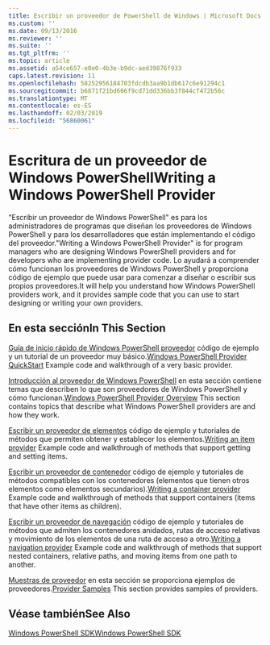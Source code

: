 ```yaml
---
title: Escribir un proveedor de PowerShell de Windows | Microsoft Docs
ms.custom: ''
ms.date: 09/13/2016
ms.reviewer: ''
ms.suite: ''
ms.tgt_pltfrm: ''
ms.topic: article
ms.assetid: a54ce657-e0e0-4b3e-b9dc-aed39876f933
caps.latest.revision: 11
ms.openlocfilehash: 58252956184703fdcdb3aa9b1db617c6e91294c1
ms.sourcegitcommit: b6871f21bd666f9cd71dd336bb3f844cf472b56c
ms.translationtype: MT
ms.contentlocale: es-ES
ms.lasthandoff: 02/03/2019
ms.locfileid: "56860061"
---
```

# <a name="writing-a-windows-powershell-provider"></a><span data-ttu-id="5f529-102">Escritura de un proveedor de Windows PowerShell</span><span class="sxs-lookup"><span data-stu-id="5f529-102">Writing a Windows PowerShell Provider</span></span>

<span data-ttu-id="5f529-103">"Escribir un proveedor de Windows PowerShell" es para los administradores de programas que diseñan los proveedores de Windows PowerShell y para los desarrolladores que están implementando el código del proveedor.</span><span class="sxs-lookup"><span data-stu-id="5f529-103">"Writing a Windows PowerShell Provider" is for program managers who are designing Windows PowerShell providers and for developers who are implementing provider code.</span></span> <span data-ttu-id="5f529-104">Lo ayudará a comprender cómo funcionan los proveedores de Windows PowerShell y proporciona código de ejemplo que puede usar para comenzar a diseñar o escribir sus propios proveedores.</span><span class="sxs-lookup"><span data-stu-id="5f529-104">It will help you understand how Windows PowerShell providers work, and it provides sample code that you can use to start designing or writing your own providers.</span></span>

## <a name="in-this-section"></a><span data-ttu-id="5f529-105">En esta sección</span><span class="sxs-lookup"><span data-stu-id="5f529-105">In This Section</span></span>

<span data-ttu-id="5f529-106">[Guía de inicio rápido de Windows PowerShell proveedor](./windows-powershell-provider-quickstart.md) código de ejemplo y un tutorial de un proveedor muy básico.</span><span class="sxs-lookup"><span data-stu-id="5f529-106">[Windows PowerShell Provider QuickStart](./windows-powershell-provider-quickstart.md) Example code and walkthrough of a very basic provider.</span></span>

<span data-ttu-id="5f529-107">[Introducción al proveedor de Windows PowerShell](./windows-powershell-provider-overview.md) en esta sección contiene temas que describen lo que son proveedores de Windows PowerShell y cómo funcionan.</span><span class="sxs-lookup"><span data-stu-id="5f529-107">[Windows PowerShell Provider Overview](./windows-powershell-provider-overview.md) This section contains topics that describe what Windows PowerShell providers are and how they work.</span></span>

<span data-ttu-id="5f529-108">[Escribir un proveedor de elementos](./writing-an-item-provider.md) código de ejemplo y tutoriales de métodos que permiten obtener y establecer los elementos.</span><span class="sxs-lookup"><span data-stu-id="5f529-108">[Writing an item provider](./writing-an-item-provider.md) Example code and walkthrough of methods that support getting and setting items.</span></span>

<span data-ttu-id="5f529-109">[Escribir un proveedor de contenedor](./writing-a-container-provider.md) código de ejemplo y tutoriales de métodos compatibles con los contenedores (elementos que tienen otros elementos como elementos secundarios).</span><span class="sxs-lookup"><span data-stu-id="5f529-109">[Writing a container provider](./writing-a-container-provider.md) Example code and walkthrough of methods that support containers (items that have other items as children).</span></span>

<span data-ttu-id="5f529-110">[Escribir un proveedor de navegación](./writing-a-navigation-provider.md) código de ejemplo y tutoriales de métodos que admiten los contenedores anidados, rutas de acceso relativas y movimiento de los elementos de una ruta de acceso a otro.</span><span class="sxs-lookup"><span data-stu-id="5f529-110">[Writing a navigation provider](./writing-a-navigation-provider.md) Example code and walkthrough of methods that support nested containers, relative paths, and moving items from one path to another.</span></span>

<span data-ttu-id="5f529-111">[Muestras de proveedor](./provider-samples.md) en esta sección se proporciona ejemplos de proveedores.</span><span class="sxs-lookup"><span data-stu-id="5f529-111">[Provider Samples](./provider-samples.md) This section provides samples of providers.</span></span>

## <a name="see-also"></a><span data-ttu-id="5f529-112">Véase también</span><span class="sxs-lookup"><span data-stu-id="5f529-112">See Also</span></span>

[<span data-ttu-id="5f529-113">Windows PowerShell SDK</span><span class="sxs-lookup"><span data-stu-id="5f529-113">Windows PowerShell SDK</span></span>](../windows-powershell-reference.md)